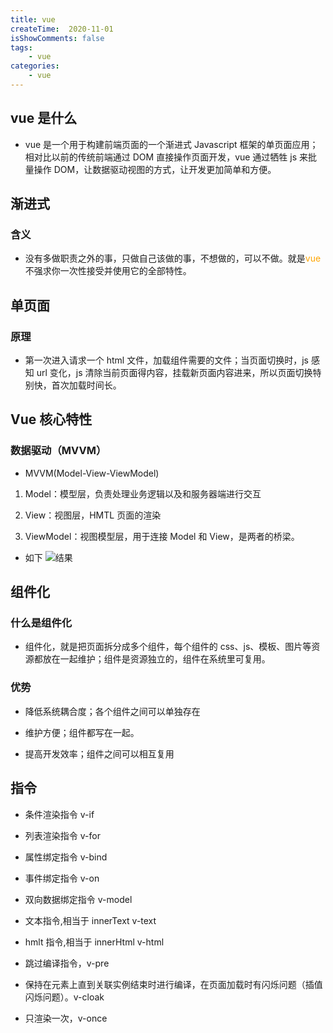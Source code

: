 ```yaml
---
title: vue
createTime:  2020-11-01
isShowComments: false
tags:
    - vue
categories:
    - vue
---
```


## vue 是什么

-   vue 是一个用于构建前端页面的一个渐进式 Javascript 框架的单页面应用；相对比以前的传统前端通过 DOM 直接操作页面开发，vue 通过牺牲 js 来批量操作 DOM，让数据驱动视图的方式，让开发更加简单和方便。

## 渐进式

### 含义

-   没有多做职责之外的事，只做自己该做的事，不想做的，可以不做。就是<font color="orange">vue</font>不强求你一次性接受并使用它的全部特性。

## 单页面

### 原理

-   第一次进入请求一个 html 文件，加载组件需要的文件；当页面切换时，js 感知 url 变化，js 清除当前页面得内容，挂载新页面内容进来，所以页面切换特别快，首次加载时间长。

## Vue 核心特性

### 数据驱动（MVVM）

-   MVVM(Model-View-ViewModel)

1. Model：模型层，负责处理业务逻辑以及和服务器端进行交互

2. View：视图层，HMTL 页面的渲染

3. ViewModel：视图模型层，用于连接 Model 和 View，是两者的桥梁。

-   如下
    ![结果](/img/vue/mvvm.jpg)

## 组件化

### 什么是组件化

-   组件化，就是把页面拆分成多个组件，每个组件的 css、js、模板、图片等资源都放在一起维护；组件是资源独立的，组件在系统里可复用。

### 优势

-   降低系统耦合度；各个组件之间可以单独存在

-   维护方便；组件都写在一起。

-   提高开发效率；组件之间可以相互复用

## 指令

-   条件渲染指令 v-if

-   列表渲染指令 v-for

-   属性绑定指令 v-bind

-   事件绑定指令 v-on

-   双向数据绑定指令 v-model

-   文本指令,相当于 innerText v-text

-   hmlt 指令,相当于 innerHtml v-html

-   跳过编译指令，v-pre

-   保持在元素上直到关联实例结束时进行编译，在页面加载时有闪烁问题（插值闪烁问题）。v-cloak

-   只渲染一次，v-once
